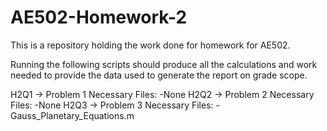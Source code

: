 # AE502-Homework-2
This is a repository holding the work done for homework for AE502.

Running the following scripts should produce all the calculations and work needed to provide the data used to 
generate the report on grade scope.

H2Q1 -> Problem 1
  Necessary Files:
    -None
H2Q2 -> Problem 2
 Necessary Files:
    -None
H2Q3 -> Problem 3
  Necessary Files:
    - Gauss_Planetary_Equations.m
